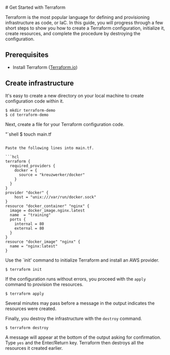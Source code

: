 \# Get Started with Terraform

Terraform is the most popular language for defining and provisioning infrastructure as code, or IaC. In this guide, you will progress through a few short steps to show you how to create a Terraform configuration, initialize it, create resources, and complete the procedure by destroying the configuration.

## Prerequisites
- Install Terraform ([Terraform.io](https://www.terraform.io/downloads.html))

## Create infrastructure

It's easy to create a new directory on your local machine to create configuration code within it.

```shell
$ mkdir terraform-demo
$ cd terraform-demo
```

Next, create a file for your Terraform configuration code.

"`shell
$ touch main.tf
```

Paste the following lines into main.tf.

```hcl
terraform {
  required_providers {
    docker = {
      source = "kreuzwerker/docker"
    }
  }
}
provider "docker" {
    host = "unix:///var/run/docker.sock"
}
resource "docker_container" "nginx" {
  image = docker_image.nginx.latest
  name  = "training"
  ports {
    internal = 80
    external = 80
  }
}
resource "docker_image" "nginx" {
  name = "nginx:latest"
}
```

Use the `init' command to initialize Terraform and install an AWS provider. 

```shell
$ terraform init
```

If the configuration runs without errors, you proceed with the `apply` command to provision the resources. 

```shell
$ terraform apply
```

Several minutes may pass before a message in the output indicates the resources were created.

Finally, you destroy the infrastructure with the `destroy` command.

```shell
$ terraform destroy
```

A message will appear at the bottom of the output asking for confirmation. Type `yes` and the Enter/Return key. Terraform then destroys all the resources it created earlier.
